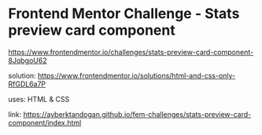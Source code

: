 # Frontend Mentor Challenge - Stats preview card component
https://www.frontendmentor.io/challenges/stats-preview-card-component-8JqbgoU62

solution: https://www.frontendmentor.io/solutions/html-and-css-only-RfGDL6a7P

uses: HTML & CSS

link: https://ayberktandogan.github.io/fem-challenges/stats-preview-card-component/index.html
